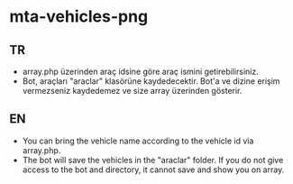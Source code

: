 # mta-vehicles-png


## TR
* array.php üzerinden araç idsine göre araç ismini getirebilirsiniz.
* Bot, araçları "araclar" klasörüne kaydedecektir. Bot'a ve dizine erişim vermezseniz kaydedemez ve size array üzerinden gösterir.

## EN
* You can bring the vehicle name according to the vehicle id via array.php.
* The bot will save the vehicles in the "araclar" folder. If you do not give access to the bot and directory, it cannot save and show you on array.
